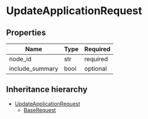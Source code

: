 

# UpdateApplicationRequest

## Properties

Name | Type | Required
-------- | -------- | --------
node_id | str | required
include_summary | bool | optional




## Inheritance hierarchy


* [UpdateApplicationRequest](UpdateApplicationRequest.md)
    * [BaseRequest](BaseRequest.md)
